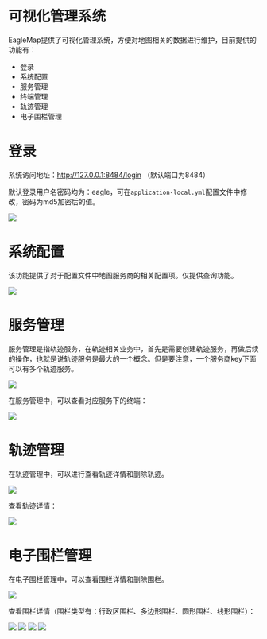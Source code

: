 # 可视化管理系统

EagleMap提供了可视化管理系统，方便对地图相关的数据进行维护，目前提供的功能有：

- 登录
- 系统配置
- 服务管理
- 终端管理
- 轨迹管理
- 电子围栏管理

# 登录

系统访问地址：http://127.0.0.1:8484/login  （默认端口为8484）

默认登录用户名密码均为：eagle，可在`application-local.yml`配置文件中修改，密码为md5加密后的值。

<img src="/_media/login.png"/>


# 系统配置

该功能提供了对于配置文件中地图服务商的相关配置项。仅提供查询功能。

<img src="/_media/system.png"/>

# 服务管理

服务管理是指轨迹服务，在轨迹相关业务中，首先是需要创建轨迹服务，再做后续的操作，也就是说轨迹服务是最大的一个概念。但是要注意，一个服务商key下面可以有多个轨迹服务。

<img src="/_media/TraceServer.png"/>

在服务管理中，可以查看对应服务下的终端：

<img src="/_media/Terminal.png"/>

# 轨迹管理

在轨迹管理中，可以进行查看轨迹详情和删除轨迹。

<img src="/_media/TraceList.png"/>

查看轨迹详情：

<img src="/_media/TraceInfo.png"/>

# 电子围栏管理

在电子围栏管理中，可以查看围栏详情和删除围栏。

<img src="/_media/FenceList.png"/>

查看围栏详情（围栏类型有：行政区围栏、多边形围栏、圆形围栏、线形围栏）：

<img src="/_media/FenceInfo1.png"/>

<img src="/_media/FenceInfo2.png"/>

<img src="/_media/FenceInfo3.png"/>

<img src="/_media/FenceInfo4.png"/>